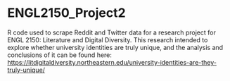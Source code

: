 # ENGL2150_Project2

R code used to scrape Reddit and Twitter data for a research project for ENGL 2150: Literature and Digital Diversity.  This research intended to explore whether university identities are truly unique, and the analysis and conclusions of it can be found here: https://litdigitaldiversity.northeastern.edu/university-identities-are-they-truly-unique/
